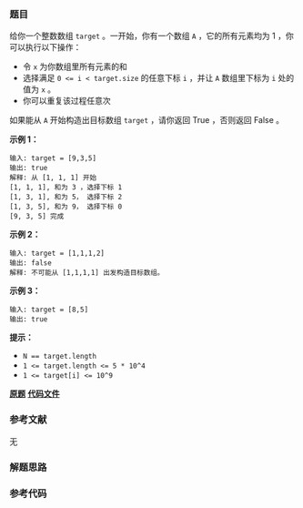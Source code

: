 ### 题目
给你一个整数数组 `target` 。一开始，你有一个数组 `A` ，它的所有元素均为 1 ，你可以执行以下操作：

  * 令 `x` 为你数组里所有元素的和
  * 选择满足 `0 <= i < target.size` 的任意下标 `i` ，并让 `A` 数组里下标为 `i` 处的值为 `x` 。
  * 你可以重复该过程任意次

如果能从 `A` 开始构造出目标数组 `target` ，请你返回 True ，否则返回 False 。



**示例 1：**

    
    
    输入: target = [9,3,5]
    输出: true
    解释: 从 [1, 1, 1] 开始
    [1, 1, 1], 和为 3 ，选择下标 1
    [1, 3, 1], 和为 5， 选择下标 2
    [1, 3, 5], 和为 9， 选择下标 0
    [9, 3, 5] 完成
    

**示例 2：**

    
    
    输入: target = [1,1,1,2]
    输出: false
    解释: 不可能从 [1,1,1,1] 出发构造目标数组。
    

**示例 3：**

    
    
    输入: target = [8,5]
    输出: true
    



**提示：**

  * `N == target.length`
  * `1 <= target.length <= 5 * 10^4`
  * `1 <= target[i] <= 10^9`

 **[原题](https://leetcode-cn.com/problems/construct-target-array-with-multiple-sums/)**    **[代码文件]()**


### 参考文献
无

### 解题思路




### 参考代码

```go


```




